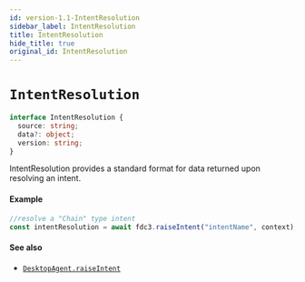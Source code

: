 ```yaml
---
id: version-1.1-IntentResolution
sidebar_label: IntentResolution
title: IntentResolution
hide_title: true
original_id: IntentResolution
---
```

# `IntentResolution`

```ts
interface IntentResolution {
  source: string;
  data?: object;
  version: string;
}
```

IntentResolution provides a standard format for data returned upon resolving an intent.
 
#### Example
```js
//resolve a "Chain" type intent
const intentResolution = await fdc3.raiseIntent("intentName", context);
```

#### See also
* [`DesktopAgent.raiseIntent`](DesktopAgent#raiseintent)